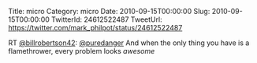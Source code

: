 Title: micro
Category: micro
Date: 2010-09-15T00:00:00
Slug: 2010-09-15T00:00:00
TwitterId: 24612522487
TweetUrl: https://twitter.com/mark_philpot/status/24612522487

RT [@billrobertson42](https://twitter.com/billrobertson42): [@puredanger](https://twitter.com/puredanger) And when the only thing you have is a flamethrower, every problem looks *awesome*